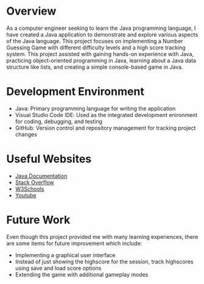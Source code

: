 # Overview
As a computer engineer seeking to learn the Java programming language, I have created a Java application to demonstrate and explore various aspects of the Java language. This project focuses on implementing a Number Guessing Game with different difficulty levels and a high score tracking system. This project assisted with gaining hands-on experience with Java, practicing object-oriented programming in Java, learning about a Java data structure like lists, and creating a simple console-based game in Java.

# Development Environment
* Java: Primary programming language for writing the application
* Visual Studio Code IDE: Used as the integrated development enironment for coding, debugging, and testing
* GitHub: Version control and repository management for tracking project changes

# Useful Websites
* [Java Documentation](https://docs.oracle.com/en/java/)
* [Stack Overflow](https://stackoverflow.com/)
* [W3Schools](https://www.w3schools.com/)
* [Youtube](https://www.youtube.com/)

# Future Work

Even though this project provided me with many learning experiences, there are some items for future improvement which include:
* Implementing a graphical user interface 
* Instead of just showing the highscore for the session, track highscores using save and load score options
* Extending the game with additional gameplay modes